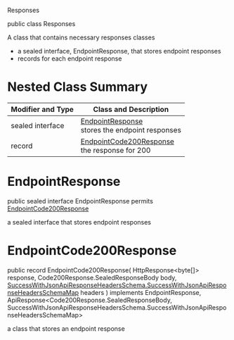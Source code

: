  Responses

public class Responses

A class that contains necessary responses classes
- a sealed interface, EndpointResponse, that stores endpoint responses
- records for each endpoint response

# Nested Class Summary
| Modifier and Type | Class and Description |
| ----------------- | --------------------- |
| sealed interface | [EndpointResponse](#endpointresponse)<br> stores the endpoint responses |
| record | [EndpointCode200Response](#endpointcode200response)<br> the response for 200 |

# EndpointResponse
public sealed interface EndpointResponse permits<br>
[EndpointCode200Response](#endpointcode200response)

a sealed interface that stores endpoint responses

# EndpointCode200Response
public record EndpointCode200Response(
    HttpResponse<byte[]> response,
    Code200Response.SealedResponseBody body,
    [SuccessWithJsonApiResponseHeadersSchema.SuccessWithJsonApiResponseHeadersSchemaMap](../../../components/responses/successwithjsonapiresponse/SuccessWithJsonApiResponseHeadersSchema.md#successwithjsonapiresponseheadersschemamap) headers
) implements EndpointResponse, ApiResponse<Code200Response.SealedResponseBody, SuccessWithJsonApiResponseHeadersSchema.SuccessWithJsonApiResponseHeadersSchemaMap><br>

a class that stores an endpoint response

